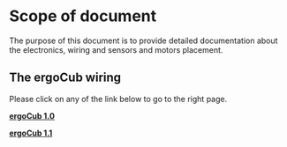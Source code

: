 # Scope of document

The purpose of this document is to provide detailed documentation about the electronics, wiring and sensors and motors placement.

## The ergoCub wiring  

Please click on any of the link below to go to the right page.

[**ergoCub 1.0**](ergoCub1_0.md)

[**ergoCub 1.1**](ergoCub1_1.md)




